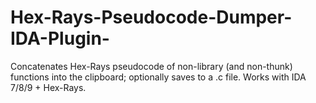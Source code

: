 # Hex-Rays-Pseudocode-Dumper-IDA-Plugin-
Concatenates Hex-Rays pseudocode of non-library (and non-thunk) functions into the clipboard; optionally saves to a .c file. Works with IDA 7/8/9 + Hex-Rays.
